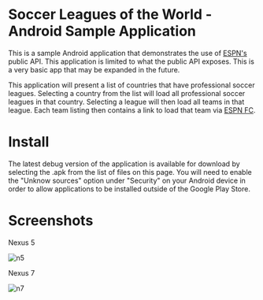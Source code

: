 Soccer Leagues of the World - Android Sample Application
============

This is a sample Android application that demonstrates the use of [ESPN's](http://developer.espn.com) public API. This application is limited to what the public API exposes. This is a very basic app that may be expanded
in the future.

This application will present a list of countries that have professional soccer leagues. Selecting a country from the list will load all professional soccer leagues in that country. Selecting a league will then load all
teams in that league. Each team listing then contains a link to load that team via [ESPN FC](http://www.espnfc.com/).


Install
============
The latest debug version of the application is available for download by selecting the .apk from the list of files on this page. You will need to enable the "Unknow sources" option under "Security" on your Android device
in order to allow applications to be installed outside of the Google Play Store.

Screenshots
============

Nexus 5

![n5](http://content.screencast.com/users/ttarbox/folders/Jing/media/8434f629-2dc6-4de6-85be-62152c455937/00000004.png)

Nexus 7

![n7](http://content.screencast.com/users/ttarbox/folders/Jing/media/c92bf1ce-22bb-4686-82bd-b9455e008d76/00000005.png)